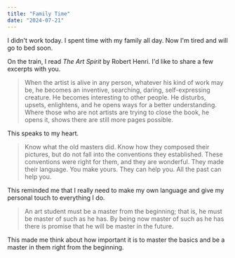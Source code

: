 ```yaml
---
title: "Family Time"
date: "2024-07-21"
---
```


I didn't work today. I spent time with my family all day. Now I'm tired and will go to bed soon.

On the train, I read _The Art Spirit_ by Robert Henri. I'd like to share a few excerpts with you.

> When the artist is alive in any person, whatever his kind of work may be, he becomes an inventive, searching, daring, self-expressing creature. He becomes interesting to other people. He disturbs, upsets, enlightens, and he opens ways for a better understanding. Where those who are not artists are trying to close the book, he opens it, shows there are still more pages possible.

This speaks to my heart.

> Know what the old masters did. Know how they composed their pictures, but do not fall into the conventions they established. These conventions were right for them, and they are wonderful. They made their language. You make yours. They can help you. All the past can help you.

This reminded me that I really need to make my own language and give my personal touch to everything I do.

> An art student must be a master from the beginning; that is, he must be master of such as he has. By being now master of such as he has there is promise that he will be master in the future.

This made me think about how important it is to master the basics and be a master in them right from the beginning.
